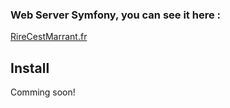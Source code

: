 ### Web Server Symfony, you can see it here :

[RireCestMarrant.fr](http://rirecestmarrant.fr)

## Install

Comming soon!



